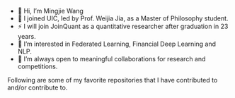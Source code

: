 - 👋 Hi, I’m Mingjie Wang
- 💞️ I joined UIC, led by Prof. Weijia Jia, as a Master of Philosophy student.
- ⚡ I will join JoinQuant as a quantitative researcher after graduation in 23 years.
- 👀 I’m interested in Federated Learning, Financial Deep Learning and NLP.
- 👯 I’m always open to meaningful collaborations for research and competitions.


<!---
MingjieWang0606/MingjieWang0606 is a ✨ special ✨ repository because its `README.md` (this file) appears on your GitHub profile.
You can click the Preview link to take a look at your changes.
--->
Following are some of my favorite repositories that I have contributed to and/or contribute to.

